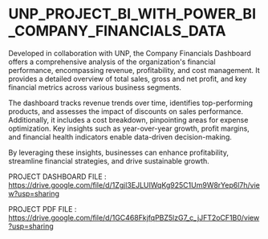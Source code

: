 # UNP_PROJECT_BI_WITH_POWER_BI_COMPANY_FINANCIALS_DATA

Developed in collaboration with UNP, the Company Financials Dashboard offers a comprehensive analysis of the organization's financial performance, encompassing revenue, profitability, and cost management. It provides a detailed overview of total sales, gross and net profit, and key financial metrics across various business segments.  

The dashboard tracks revenue trends over time, identifies top-performing products, and assesses the impact of discounts on sales performance. Additionally, it includes a cost breakdown, pinpointing areas for expense optimization. Key insights such as year-over-year growth, profit margins, and financial health indicators enable data-driven decision-making.  

By leveraging these insights, businesses can enhance profitability, streamline financial strategies, and drive sustainable growth.

PROJECT DASHBOARD FILE : https://drive.google.com/file/d/1Zgjl3EJLUIWqKg925C1Um9W8rYep6l7h/view?usp=sharing

PROJECT PDF FILE : https://drive.google.com/file/d/1GC468FkjfqPBZ5lzG7_c_jJFT2oCF1B0/view?usp=sharing
